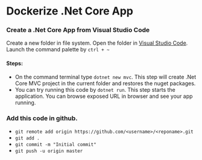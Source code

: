 # Dockerize .Net Core App

### Create a .Net Core App from Visual Studio Code

Create a new folder in file system. Open the folder in [Visual Studio Code](https://code.visualstudio.com/). Launch the command palette by ` ctrl + ~ `

#### Steps:
* On the command terminal type ``` dotnet new mvc ```. This step will create .Net Core MVC project in the current folder and restores the nuget packages.
* You can try running this code by ``` dotnet run ```. This step starts the application. You can browse exposed URL in browser and see your app running.
### Add this code in github. 
* ``` git remote add origin https://github.com/<username>/<reponame>.git ```
* ``` git add . ```
* ``` git commit -m "Initial commit" ```
* ``` git push -u origin master ```

